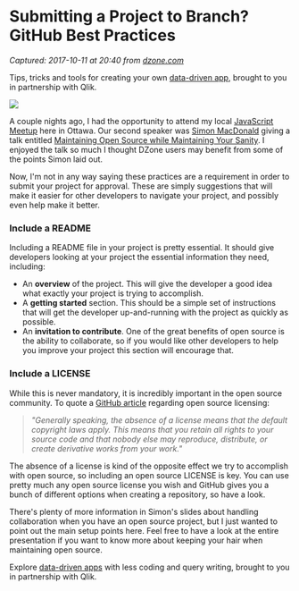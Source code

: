 # Submitting a Project to Branch? GitHub Best Practices

_Captured: 2017-10-11 at 20:40 from [dzone.com](https://dzone.com/articles/submitting-a-project-to-branch-github-best-practic?edition=329559&utm_source=Daily%20Digest&utm_medium=email&utm_campaign=Daily%20Digest%202017-10-11)_

Tips, tricks and tools for creating your own [data-driven app](https://dzone.com/go?i=247321&u=http%3A%2F%2Fplayground.qlik.com%2Flearn%2Fnoobs%2Fintro%3Futm_source%3Ddzone_web_dev_zone%26utm_medium%3Dbumper_text_1%26utm_campaign%3Ddzone), brought to you in partnership with Qlik.

![](https://cdn-images-1.medium.com/max/1600/1*8pq36L81GGeLVe3PEdFcbA.png)

A couple nights ago, I had the opportunity to attend my local [JavaScript Meetup](https://www.meetup.com/Ottawa-JavaScript/) here in Ottawa. Our second speaker was [Simon MacDonald](https://twitter.com/macdonst) giving a talk entitled [Maintaining Open Source while Maintaining Your Sanity](http://slides.com/simonmacdonald/maintaining-open-source-while-maintaining-your-sanity-5#/). I enjoyed the talk so much I thought DZone users may benefit from some of the points Simon laid out.

Now, I'm not in any way saying these practices are a requirement in order to submit your project for approval. These are simply suggestions that will make it easier for other developers to navigate your project, and possibly even help make it better.

### Include a README

Including a README file in your project is pretty essential. It should give developers looking at your project the essential information they need, including:

  * An **overview** of the project. This will give the developer a good idea what exactly your project is trying to accomplish.
  * A **getting started** section. This should be a simple set of instructions that will get the developer up-and-running with the project as quickly as possible.
  * An **invitation to contribute**. One of the great benefits of open source is the ability to collaborate, so if you would like other developers to help you improve your project this section will encourage that.

### Include a LICENSE

While this is never mandatory, it is incredibly important in the open source community. To quote a [GitHub article](https://help.github.com/articles/open-source-licensing/) regarding open source licensing:

> _"Generally speaking, the absence of a license means that the default copyright laws apply. This means that you retain all rights to your source code and that nobody else may reproduce, distribute, or create derivative works from your work."_

The absence of a license is kind of the opposite effect we try to accomplish with open source, so including an open source LICENSE is key. You can use pretty much any open source license you wish and GitHub gives you a bunch of different options when creating a repository, so have a look.

There's plenty of more information in Simon's slides about handling collaboration when you have an open source project, but I just wanted to point out the main setup points here. Feel free to have a look at the entire presentation if you want to know more about keeping your hair when maintaining open source.

Explore [data-driven apps](https://dzone.com/go?i=247322&u=http%3A%2F%2Fplayground.qlik.com%2F%3Futm_source%3Ddzone_web_dev_zone%26utm_medium%3Dbumper_text_2%26utm_campaign%3Ddzone) with less coding and query writing, brought to you in partnership with Qlik.
